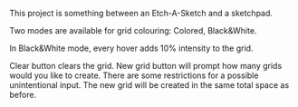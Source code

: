 This project is something between an Etch-A-Sketch and a sketchpad.

Two modes are available for grid colouring: 
  Colored,
  Black&White.

In Black&White mode, every hover adds 10% intensity to the grid.

Clear button clears the grid.
New grid button will prompt how many grids would you like to create. There are some restrictions for a possible unintentional input.
The new grid will be created in the same total space as before.
